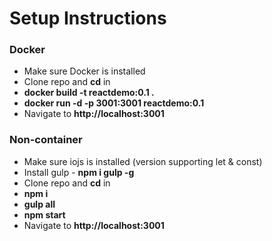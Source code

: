 # Setup Instructions

### Docker
- Make sure Docker is installed
- Clone repo and **cd** in
- **docker build -t reactdemo:0.1 .**
- **docker run -d -p 3001:3001 reactdemo:0.1**
- Navigate to **http://localhost:3001**

### Non-container
- Make sure iojs is installed (version supporting let & const)
- Install gulp - **npm i gulp -g**
- Clone repo and **cd** in
- **npm i**
- **gulp all**
- **npm start**
- Navigate to **http://localhost:3001**